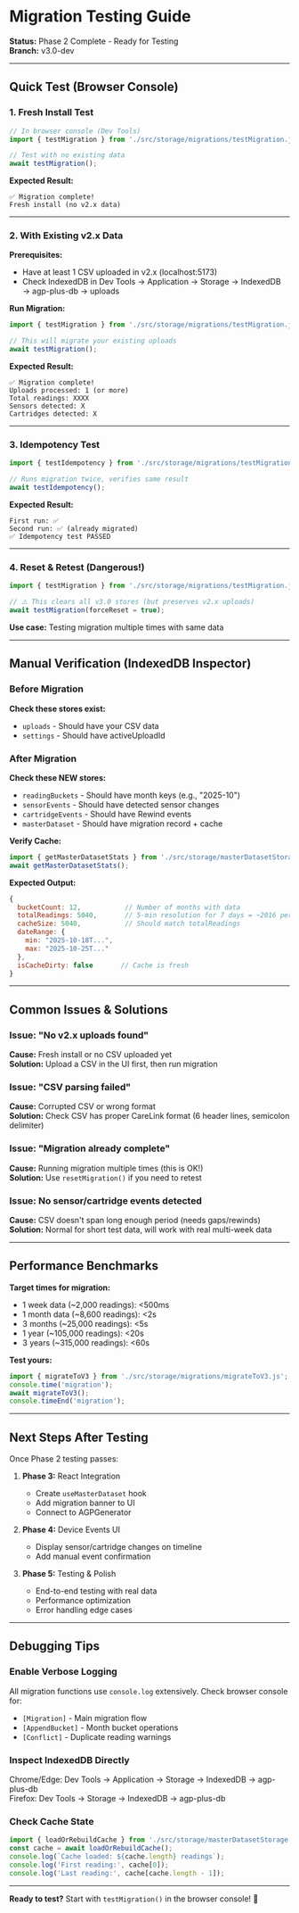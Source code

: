 # Migration Testing Guide

**Status:** Phase 2 Complete - Ready for Testing  
**Branch:** v3.0-dev

---

## Quick Test (Browser Console)

### 1. Fresh Install Test

```javascript
// In browser console (Dev Tools)
import { testMigration } from './src/storage/migrations/testMigration.js';

// Test with no existing data
await testMigration();
```

**Expected Result:**
```
✅ Migration complete!
Fresh install (no v2.x data)
```

---

### 2. With Existing v2.x Data

**Prerequisites:**
- Have at least 1 CSV uploaded in v2.x (localhost:5173)
- Check IndexedDB in Dev Tools → Application → Storage → IndexedDB → agp-plus-db → uploads

**Run Migration:**
```javascript
import { testMigration } from './src/storage/migrations/testMigration.js';

// This will migrate your existing uploads
await testMigration();
```

**Expected Result:**
```
✅ Migration complete!
Uploads processed: 1 (or more)
Total readings: XXXX
Sensors detected: X
Cartridges detected: X
```

---

### 3. Idempotency Test

```javascript
import { testIdempotency } from './src/storage/migrations/testMigration.js';

// Runs migration twice, verifies same result
await testIdempotency();
```

**Expected Result:**
```
First run: ✅
Second run: ✅ (already migrated)
✅ Idempotency test PASSED
```

---

### 4. Reset & Retest (Dangerous!)

```javascript
import { testMigration } from './src/storage/migrations/testMigration.js';

// ⚠️ This clears all v3.0 stores (but preserves v2.x uploads)
await testMigration(forceReset = true);
```

**Use case:** Testing migration multiple times with same data

---

## Manual Verification (IndexedDB Inspector)

### Before Migration
**Check these stores exist:**
- `uploads` - Should have your CSV data
- `settings` - Should have activeUploadId

### After Migration
**Check these NEW stores:**
- `readingBuckets` - Should have month keys (e.g., "2025-10")
- `sensorEvents` - Should have detected sensor changes
- `cartridgeEvents` - Should have Rewind events
- `masterDataset` - Should have migration record + cache

**Verify Cache:**
```javascript
import { getMasterDatasetStats } from './src/storage/masterDatasetStorage.js';
await getMasterDatasetStats();
```

**Expected Output:**
```javascript
{
  bucketCount: 12,           // Number of months with data
  totalReadings: 5040,       // 5-min resolution for 7 days = ~2016 per week
  cacheSize: 5040,           // Should match totalReadings
  dateRange: {
    min: "2025-10-18T...",
    max: "2025-10-25T..."
  },
  isCacheDirty: false       // Cache is fresh
}
```

---

## Common Issues & Solutions

### Issue: "No v2.x uploads found"
**Cause:** Fresh install or no CSV uploaded yet  
**Solution:** Upload a CSV in the UI first, then run migration

### Issue: "CSV parsing failed"
**Cause:** Corrupted CSV or wrong format  
**Solution:** Check CSV has proper CareLink format (6 header lines, semicolon delimiter)

### Issue: "Migration already complete"
**Cause:** Running migration multiple times (this is OK!)  
**Solution:** Use `resetMigration()` if you need to retest

### Issue: No sensor/cartridge events detected
**Cause:** CSV doesn't span long enough period (needs gaps/rewinds)  
**Solution:** Normal for short test data, will work with real multi-week data

---

## Performance Benchmarks

**Target times for migration:**
- 1 week data (~2,000 readings): <500ms
- 1 month data (~8,600 readings): <2s
- 3 months (~25,000 readings): <5s
- 1 year (~105,000 readings): <20s
- 3 years (~315,000 readings): <60s

**Test yours:**
```javascript
import { migrateToV3 } from './src/storage/migrations/migrateToV3.js';
console.time('migration');
await migrateToV3();
console.timeEnd('migration');
```

---

## Next Steps After Testing

Once Phase 2 testing passes:

1. **Phase 3:** React Integration
   - Create `useMasterDataset` hook
   - Add migration banner to UI
   - Connect to AGPGenerator

2. **Phase 4:** Device Events UI
   - Display sensor/cartridge changes on timeline
   - Add manual event confirmation

3. **Phase 5:** Testing & Polish
   - End-to-end testing with real data
   - Performance optimization
   - Error handling edge cases

---

## Debugging Tips

### Enable Verbose Logging
All migration functions use `console.log` extensively. Check browser console for:
- `[Migration]` - Main migration flow
- `[AppendBucket]` - Month bucket operations
- `[Conflict]` - Duplicate reading warnings

### Inspect IndexedDB Directly
Chrome/Edge: Dev Tools → Application → Storage → IndexedDB → agp-plus-db  
Firefox: Dev Tools → Storage → IndexedDB → agp-plus-db

### Check Cache State
```javascript
import { loadOrRebuildCache } from './src/storage/masterDatasetStorage.js';
const cache = await loadOrRebuildCache();
console.log(`Cache loaded: ${cache.length} readings`);
console.log('First reading:', cache[0]);
console.log('Last reading:', cache[cache.length - 1]);
```

---

**Ready to test?** Start with `testMigration()` in the browser console! 🚀
